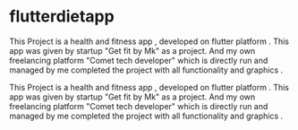 # flutterdietapp

This Project is a health and fitness app , developed on flutter platform . This app was given by startup "Get fit by Mk" as a project. And my own freelancing platform "Comet tech developer" which is directly run and managed by me completed the project with all functionality and graphics .

This Project is a health and fitness app , developed on flutter platform . This app was given by startup "Get fit by Mk" as a project. And my own freelancing platform "Comet tech developer" which is directly run and managed by me completed the project with all functionality and graphics .
